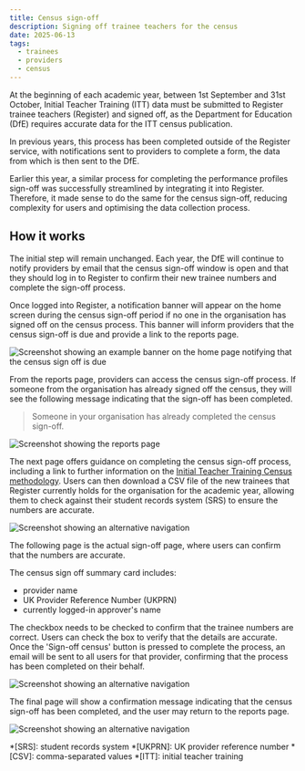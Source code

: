 ```yaml
---
title: Census sign-off
description: Signing off trainee teachers for the census
date: 2025-06-13
tags:
  - trainees
  - providers
  - census
---
```


At the beginning of each academic year, between 1st September and 31st October, Initial Teacher Training (ITT) data must be submitted to Register trainee teachers (Register) and signed off, as the Department for Education (DfE) requires accurate data for the ITT census publication.

In previous years, this process has been completed outside of the Register service, with notifications sent to providers to complete a form, the data from which is then sent to the DfE.

Earlier this year, a similar process for completing the performance profiles sign-off was successfully streamlined by integrating it into Register. Therefore, it made sense to do the same for the census sign-off, reducing complexity for users and optimising the data collection process.


## How it works

The initial step will remain unchanged. Each year, the DfE will continue to notify providers by email that the census sign-off window is open and that they should log in to Register to confirm their new trainee numbers and complete the sign-off process.

Once logged into Register, a notification banner will appear on the home screen during the census sign-off period if no one in the organisation has signed off on the census process. This banner will inform providers that the census sign-off is due and provide a link to the reports page.

![Screenshot showing an example banner on the home page notifying that the census sign off is due](example-home-banner.png "Census sign-off notification banner example")

From the reports page, providers can access the census sign-off process. If someone from the organisation has already signed off the census, they will see the following message indicating that the sign-off has been completed.

> Someone in your organisation has already completed the census sign-off.

![Screenshot showing the reports page](reports.png "Reports page")

The next page offers guidance on completing the census sign-off process, including a link to further information on the [Initial Teacher Training Census methodology](https://explore-education-statistics.service.gov.uk/methodology/initial-teacher-training-census). Users can then download a CSV file of the new trainees that Register currently holds for the organisation for the academic year, allowing them to check against their student records system (SRS) to ensure the numbers are accurate.

![Screenshot showing an alternative navigation](guidance.png "Guidance page")

The following page is the actual sign-off page, where users can confirm that the numbers are accurate.

The census sign off summary card includes:

- provider name
- UK Provider Reference Number (UKPRN)
- currently logged-in approver's name

The checkbox needs to be checked to confirm that the trainee numbers are correct. Users can check the box to verify that the details are accurate. Once the 'Sign-off census' button is pressed to complete the process, an email will be sent to all users for that provider, confirming that the process has been completed on their behalf.

![Screenshot showing an alternative navigation](census-sign-off.png "Census sign-off page")

The final page will show a confirmation message indicating that the census sign-off has been completed, and the user may return to the reports page.

![Screenshot showing an alternative navigation](confirmation.png "Confirmation page")

*[SRS]: student records system
*[UKPRN]: UK provider reference number
*[CSV]: comma-separated values
*[ITT]: initial teacher training
